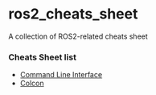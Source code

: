 # ros2_cheats_sheet
A collection of ROS2-related cheats sheet

### Cheats Sheet list
*   [Command Line Interface](cli/cli_cheats_sheet_short.pdf)
*   [Colcon](colcon/colcon_cheats_sheet.pdf)
